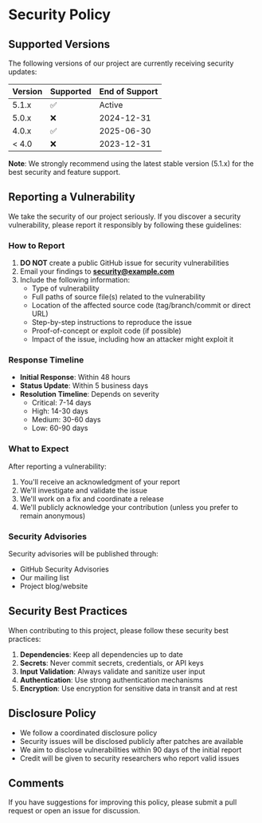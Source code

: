 # Security Policy

## Supported Versions

The following versions of our project are currently receiving security updates:

| Version | Supported          | End of Support |
| ------- | ------------------ | -------------- |
| 5.1.x   | :white_check_mark: | Active         |
| 5.0.x   | :x:                | 2024-12-31     |
| 4.0.x   | :white_check_mark: | 2025-06-30     |
| < 4.0   | :x:                | 2023-12-31     |

**Note**: We strongly recommend using the latest stable version (5.1.x) for the best security and feature support.

## Reporting a Vulnerability

We take the security of our project seriously. If you discover a security vulnerability, please report it responsibly by following these guidelines:

### How to Report

1. **DO NOT** create a public GitHub issue for security vulnerabilities
2. Email your findings to **security@example.com**
3. Include the following information:
   - Type of vulnerability
   - Full paths of source file(s) related to the vulnerability
   - Location of the affected source code (tag/branch/commit or direct URL)
   - Step-by-step instructions to reproduce the issue
   - Proof-of-concept or exploit code (if possible)
   - Impact of the issue, including how an attacker might exploit it

### Response Timeline

- **Initial Response**: Within 48 hours
- **Status Update**: Within 5 business days
- **Resolution Timeline**: Depends on severity
  - Critical: 7-14 days
  - High: 14-30 days
  - Medium: 30-60 days
  - Low: 60-90 days

### What to Expect

After reporting a vulnerability:

1. You'll receive an acknowledgment of your report
2. We'll investigate and validate the issue
3. We'll work on a fix and coordinate a release
4. We'll publicly acknowledge your contribution (unless you prefer to remain anonymous)

### Security Advisories

Security advisories will be published through:
- GitHub Security Advisories
- Our mailing list
- Project blog/website

## Security Best Practices

When contributing to this project, please follow these security best practices:

1. **Dependencies**: Keep all dependencies up to date
2. **Secrets**: Never commit secrets, credentials, or API keys
3. **Input Validation**: Always validate and sanitize user input
4. **Authentication**: Use strong authentication mechanisms
5. **Encryption**: Use encryption for sensitive data in transit and at rest

## Disclosure Policy

- We follow a coordinated disclosure policy
- Security issues will be disclosed publicly after patches are available
- We aim to disclose vulnerabilities within 90 days of the initial report
- Credit will be given to security researchers who report valid issues

## Comments

If you have suggestions for improving this policy, please submit a pull request or open an issue for discussion.
